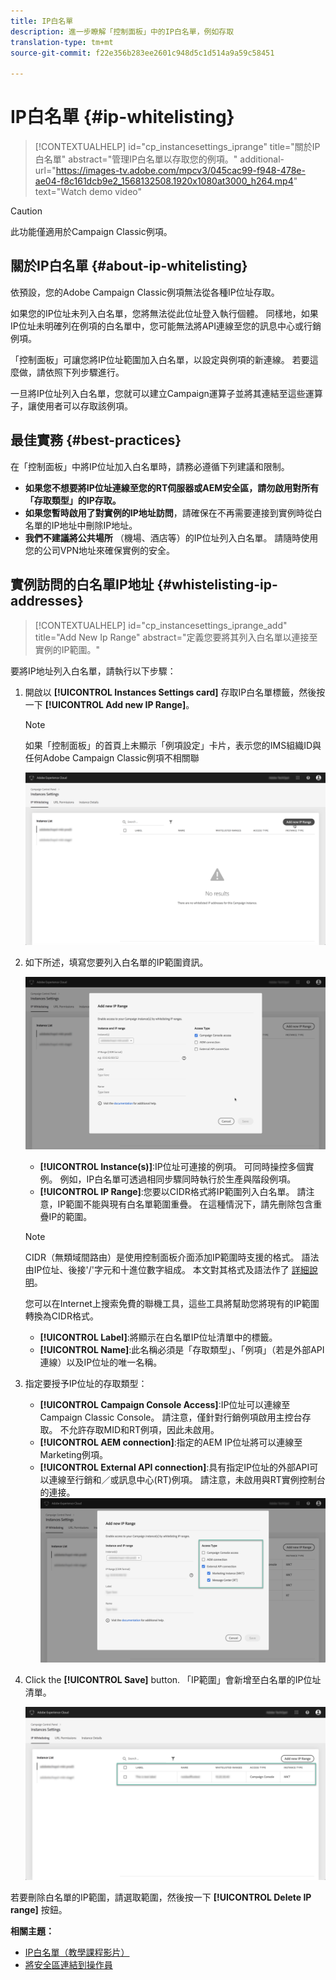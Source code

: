 ```yaml
---
title: IP白名單
description: 進一步瞭解「控制面板」中的IP白名單，例如存取
translation-type: tm+mt
source-git-commit: f22e356b283ee2601c948d5c1d514a9a59c58451

---
```



# IP白名單 {#ip-whitelisting}

>[!CONTEXTUALHELP]
>id=&quot;cp_instancesettings_iprange&quot;
>title=&quot;關於IP白名單&quot;
>abstract=&quot;管理IP白名單以存取您的例項。&quot;
>additional-url=&quot;https://images-tv.adobe.com/mpcv3/045cac99-f948-478e-ae04-f8c161dcb9e2_1568132508.1920x1080at3000_h264.mp4&quot; text=&quot;Watch demo video&quot;

>[!CAUTION]
>
>此功能僅適用於Campaign Classic例項。

## 關於IP白名單 {#about-ip-whitelisting}

依預設，您的Adobe Campaign Classic例項無法從各種IP位址存取。

如果您的IP位址未列入白名單，您將無法從此位址登入執行個體。 同樣地，如果IP位址未明確列在例項的白名單中，您可能無法將API連線至您的訊息中心或行銷例項。

「控制面板」可讓您將IP位址範圍加入白名單，以設定與例項的新連線。 若要這麼做，請依照下列步驟進行。

一旦將IP位址列入白名單，您就可以建立Campaign運算子並將其連結至這些運算子，讓使用者可以存取該例項。

## 最佳實務 {#best-practices}

在「控制面板」中將IP位址加入白名單時，請務必遵循下列建議和限制。

* **如果您不想要將IP位址連線至您的RT伺服器或AEM安全區，請勿啟用對所有「存取類型」的IP存取。**
* **如果您暫時啟用了對實例的IP地址訪問**，請確保在不再需要連接到實例時從白名單的IP地址中刪除IP地址。
* **我們不建議將公共場所** （機場、酒店等）的IP位址列入白名單。 請隨時使用您的公司VPN地址來確保實例的安全。

## 實例訪問的白名單IP地址 {#whistelisting-ip-addresses}

>[!CONTEXTUALHELP]
>id=&quot;cp_instancesettings_iprange_add&quot;
>title=&quot;Add New Ip Range&quot;
>abstract=&quot;定義您要將其列入白名單以連接至實例的IP範圍。&quot;

要將IP地址列入白名單，請執行以下步驟：

1. 開啟以 **[!UICONTROL Instances Settings card]** 存取IP白名單標籤，然後按一下 **[!UICONTROL Add new IP Range]**。

   >[!NOTE]
   >
   >如果「控制面板」的首頁上未顯示「例項設定」卡片，表示您的IMS組織ID與任何Adobe Campaign Classic例項不相關聯

   ![](assets/ip_whitelist_list1.png)

1. 如下所述，填寫您要列入白名單的IP範圍資訊。

   ![](assets/ip_whitelist_add1.png)

   * **[!UICONTROL Instance(s)]**:IP位址可連接的例項。 可同時操控多個實例。 例如，IP白名單可透過相同步驟同時執行於生產與階段例項。
   * **[!UICONTROL IP Range]**:您要以CIDR格式將IP範圍列入白名單。 請注意，IP範圍不能與現有白名單範圍重疊。 在這種情況下，請先刪除包含重疊IP的範圍。
   >[!NOTE]
   >
   >CIDR（無類域間路由）是使用控制面板介面添加IP範圍時支援的格式。 語法由IP位址、後接&#39;/&#39;字元和十進位數字組成。 本文對其格式及語法作了 [詳細說明](https://whatismyipaddress.com/cidr)。
   >
   >您可以在Internet上搜索免費的聯機工具，這些工具將幫助您將現有的IP範圍轉換為CIDR格式。

   * **[!UICONTROL Label]**:將顯示在白名單IP位址清單中的標籤。
   * **[!UICONTROL Name]**:此名稱必須是「存取類型」、「例項」（若是外部API連線）以及IP位址的唯一名稱。


1. 指定要授予IP位址的存取類型：

   * **[!UICONTROL Campaign Console Access]**:IP位址可以連線至Campaign Classic Console。 請注意，僅針對行銷例項啟用主控台存取。 不允許存取MID和RT例項，因此未啟用。
   * **[!UICONTROL AEM connection]**:指定的AEM IP位址將可以連線至Marketing例項。
   * **[!UICONTROL External API connection]**:具有指定IP位址的外部API可以連線至行銷和／或訊息中心(RT)例項。 請注意，未啟用與RT實例控制台的連接。
   ![](assets/ip_whitelist_acesstype.png)

1. Click the **[!UICONTROL Save]** button. 「IP範圍」會新增至白名單的IP位址清單。

   ![](assets/ip_whitelist_added.png)

若要刪除白名單的IP範圍，請選取範圍，然後按一下 **[!UICONTROL Delete IP range]** 按鈕。

**相關主題：**
* [IP白名單（教學課程影片）](https://docs.adobe.com/content/help/en/campaign-learn/campaign-classic-tutorials/administrating/control-panel-acc/ip-whitelisting.html)
* [將安全區連結到操作員](https://docs.campaign.adobe.com/doc/AC/en/INS_Additional_configurations_Configuring_Campaign_server.html#Linking_a_security_zone_to_an_operator)
